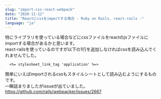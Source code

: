 ```yaml
---
slug: "import-css-react-webpack"
date: "2020-11-12"
title: "Reactにcssをimportする場合 - Ruby on Rails, react-rails -"
language: "ja"
---
```


特にライブラリを使っている場合などにcssファイルをreactのjsファイルにimportする場合があるかと思います。  
react-railsを使っているのですが以下の1行を追加しなければcssを読み込んでくれませんでした。  

```
  <%= stylesheet_link_tag 'application' %=>
```

簡単にいえばimportされるcssもスタイルシートとして読み込むようにするものです。  
一瞬詰まりましたがissueが出ていました。  
https://github.com/rails/webpacker/issues/2667
